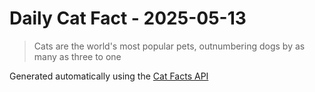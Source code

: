 # Daily Cat Fact - 2025-05-13

> Cats are the world's most popular pets, outnumbering dogs by as many as three to one

Generated automatically using the [Cat Facts API](https://catfact.ninja)
